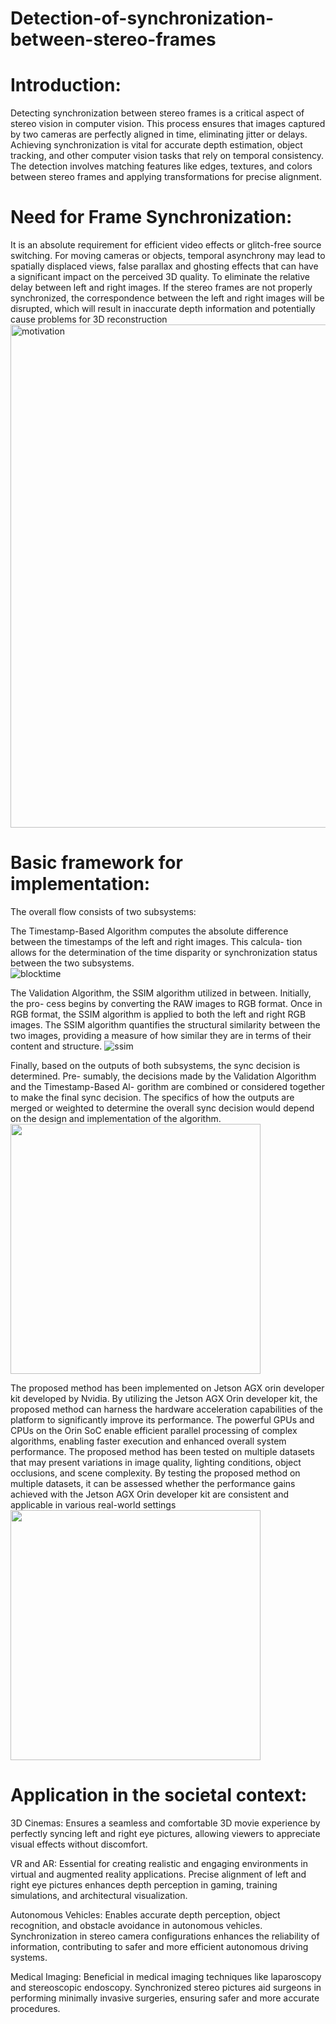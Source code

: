 # Detection-of-synchronization-between-stereo-frames

<h1> Introduction:</h1>
<p>Detecting synchronization between stereo frames is a critical aspect of stereo vision in computer vision. This process ensures that images captured by two cameras are perfectly aligned in time, eliminating jitter or delays. Achieving synchronization is vital for accurate depth estimation, object tracking, and other computer vision tasks that rely on temporal consistency. The detection involves matching features like edges, textures, and colors between stereo frames and applying transformations for precise alignment.</p>

<h1>Need for Frame Synchronization:</h1>
It is an absolute requirement for efficient video effects or glitch-free source switching.
For moving cameras or objects, temporal asynchrony may lead to spatially displaced views, false parallax and ghosting effects that can have a significant impact on the perceived 3D quality.
To eliminate the relative delay between left and right images.
If the stereo frames are not properly synchronized, the correspondence between the left and right images will be disrupted, which will result in inaccurate depth information and potentially cause problems for 3D reconstruction
<br>
<img width="805" alt="motivation" src="https://github.com/Ruchithrt/Detection-of-synchronization-between-stereo-frames/assets/83587252/882cc33b-1f66-4b07-9e02-a3e6944986c1">


<h1>Basic framework for implementation:</h1>
<p>The overall flow consists of two subsystems: 

The Timestamp-Based Algorithm computes
the absolute difference between the timestamps of the left and right images. This calcula-
tion allows for the determination of the time disparity or synchronization status between
the two subsystems.
<br>
![blocktime](https://github.com/Ruchithrt/Detection-of-synchronization-between-stereo-frames/assets/83587252/da248886-18cd-494c-8037-b3bf4679f9b9)
  
The Validation Algorithm, the SSIM algorithm utilized in between. Initially, the pro-
cess begins by converting the RAW images to RGB format. Once in RGB format, the
SSIM algorithm is applied to both the left and right RGB images. The SSIM algorithm
quantifies the structural similarity between the two images, providing a measure of how
similar they are in terms of their content and structure.
![ssim](https://github.com/Ruchithrt/Detection-of-synchronization-between-stereo-frames/assets/83587252/95c1abee-e37e-455e-8f89-518615f852cf)

Finally, based on the outputs of both subsystems, the sync decision is determined. Pre-
sumably, the decisions made by the Validation Algorithm and the Timestamp-Based Al-
gorithm are combined or considered together to make the final sync decision. The specifics
of how the outputs are merged or weighted to determine the overall sync decision would
depend on the design and implementation of the algorithm.
<img width="400" height="400" src="https://github.com/Ruchithrt/Detection-of-synchronization-between-stereo-frames/assets/83587252/837c6daf-e072-4ee3-8f40-89d7fa615f08">

The proposed method has been implemented on Jetson AGX orin developer kit developed
by Nvidia. By utilizing the Jetson AGX Orin developer kit, the proposed method can
harness the hardware acceleration capabilities of the platform to significantly improve its
performance. The powerful GPUs and CPUs on the Orin SoC enable efficient parallel
processing of complex algorithms, enabling faster execution and enhanced overall system
performance. The proposed method has been tested on multiple datasets that may present
variations in image quality, lighting conditions, object occlusions, and scene complexity.
By testing the proposed method on multiple datasets, it can be assessed whether the
performance gains achieved with the Jetson AGX Orin developer kit are consistent and
applicable in various real-world settings
<img width="400" height="400" src="https://github.com/Ruchithrt/Detection-of-synchronization-between-stereo-frames/assets/83587252/0c77f297-60ae-4237-a023-eb38a3547451">
</p>

<h1>Application in the societal context:</h1>
<p>
3D Cinemas: Ensures a seamless and comfortable 3D movie experience by perfectly syncing left and right eye pictures, allowing viewers to appreciate visual effects without discomfort.

VR and AR: Essential for creating realistic and engaging environments in virtual and augmented reality applications. Precise alignment of left and right eye pictures enhances depth perception in gaming, training simulations, and architectural visualization.

Autonomous Vehicles: Enables accurate depth perception, object recognition, and obstacle avoidance in autonomous vehicles. Synchronization in stereo camera configurations enhances the reliability of information, contributing to safer and more efficient autonomous driving systems.

Medical Imaging: Beneficial in medical imaging techniques like laparoscopy and stereoscopic endoscopy. Synchronized stereo pictures aid surgeons in performing minimally invasive surgeries, ensuring safer and more accurate procedures.
</p>

